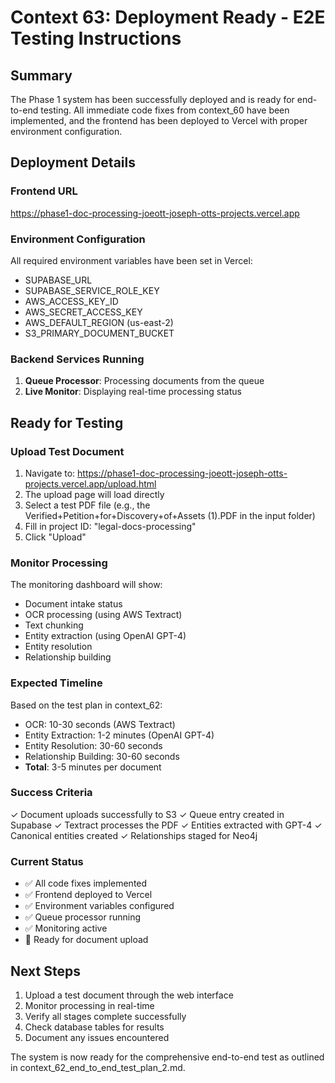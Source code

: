 # Context 63: Deployment Ready - E2E Testing Instructions

## Summary
The Phase 1 system has been successfully deployed and is ready for end-to-end testing. All immediate code fixes from context_60 have been implemented, and the frontend has been deployed to Vercel with proper environment configuration.

## Deployment Details

### Frontend URL
https://phase1-doc-processing-joeott-joseph-otts-projects.vercel.app

### Environment Configuration
All required environment variables have been set in Vercel:
- SUPABASE_URL
- SUPABASE_SERVICE_ROLE_KEY  
- AWS_ACCESS_KEY_ID
- AWS_SECRET_ACCESS_KEY
- AWS_DEFAULT_REGION (us-east-2)
- S3_PRIMARY_DOCUMENT_BUCKET

### Backend Services Running
1. **Queue Processor**: Processing documents from the queue
2. **Live Monitor**: Displaying real-time processing status

## Ready for Testing

### Upload Test Document
1. Navigate to: https://phase1-doc-processing-joeott-joseph-otts-projects.vercel.app/upload.html
2. The upload page will load directly 
3. Select a test PDF file (e.g., the Verified+Petition+for+Discovery+of+Assets (1).PDF in the input folder)
4. Fill in project ID: "legal-docs-processing"
5. Click "Upload"

### Monitor Processing
The monitoring dashboard will show:
- Document intake status
- OCR processing (using AWS Textract)
- Text chunking
- Entity extraction (using OpenAI GPT-4)
- Entity resolution
- Relationship building

### Expected Timeline
Based on the test plan in context_62:
- OCR: 10-30 seconds (AWS Textract)
- Entity Extraction: 1-2 minutes (OpenAI GPT-4)
- Entity Resolution: 30-60 seconds
- Relationship Building: 30-60 seconds
- **Total**: 3-5 minutes per document

### Success Criteria
✓ Document uploads successfully to S3
✓ Queue entry created in Supabase
✓ Textract processes the PDF
✓ Entities extracted with GPT-4
✓ Canonical entities created
✓ Relationships staged for Neo4j

### Current Status
- ✅ All code fixes implemented
- ✅ Frontend deployed to Vercel
- ✅ Environment variables configured
- ✅ Queue processor running
- ✅ Monitoring active
- 🔄 Ready for document upload

## Next Steps
1. Upload a test document through the web interface
2. Monitor processing in real-time
3. Verify all stages complete successfully
4. Check database tables for results
5. Document any issues encountered

The system is now ready for the comprehensive end-to-end test as outlined in context_62_end_to_end_test_plan_2.md.